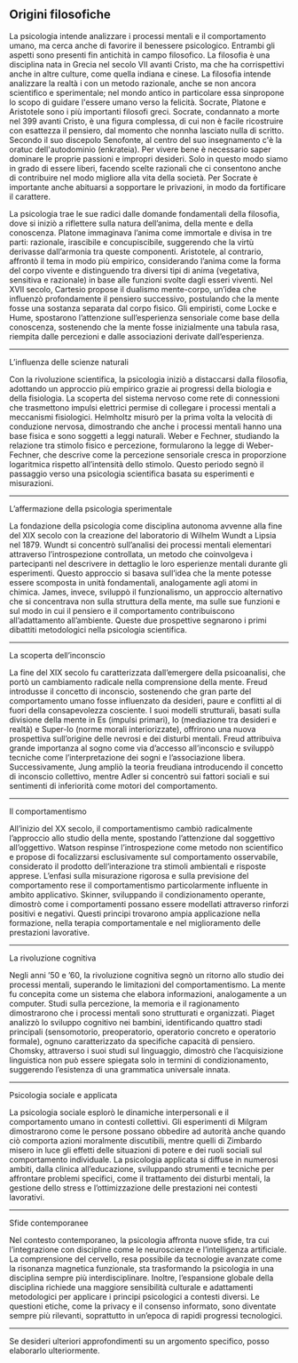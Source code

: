 ## Origini filosofiche

La psicologia intende analizzare i processi mentali e il comportamento umano, ma cerca anche di favorire il benessere psicologico. Entrambi gli aspetti sono presenti fin antichità in campo filosofico. La filosofia è una disciplina nata in Grecia nel secolo VII avanti Cristo, ma che ha corrispettivi anche in altre culture, come quella indiana e cinese. La filosofia intende analizzare la realtà i
con un metodo razionale, anche se non ancora scientifico e sperimentale; nel mondo antico in particolare essa sinpropone lo scopo di guidare l'essere umano verso la felicità.
Socrate, Platone e Aristotele sono i più importanti filosofi greci. Socrate, condannato a morte nel 399 avanti Cristo, è una figura complessa, di cui non è facile ricostruire con esattezza il pensiero, dal momento che nonnha lasciato nulla di scritto. Secondo il suo discepolo Senofonte, al centro del suo insegnamento c'è la oratuc dell'autodominio  (enkrateia). Per vivere bene è necessario saper dominare le proprie passioni e impropri desideri. Solo in questo modo siamo in grado di essere liberi, facendo scelte razionali che ci consentono anche di contribuire nel modo migliore alla vita della società. Per Socrate è importante anche abituarsi a sopportare le privazioni, in modo da fortificare il carattere.

La psicologia trae le sue radici dalle domande fondamentali della filosofia, dove si iniziò a riflettere sulla natura dell’anima, della mente e della conoscenza. Platone immaginava l’anima come immortale e divisa in tre parti: razionale, irascibile e concupiscibile, suggerendo che la virtù derivasse dall’armonia tra queste componenti. Aristotele, al contrario, affrontò il tema in modo più empirico, considerando l’anima come la forma del corpo vivente e distinguendo tra diversi tipi di anima (vegetativa, sensitiva e razionale) in base alle funzioni svolte dagli esseri viventi. Nel XVII secolo, Cartesio propose il dualismo mente-corpo, un’idea che influenzò profondamente il pensiero successivo, postulando che la mente fosse una sostanza separata dal corpo fisico. Gli empiristi, come Locke e Hume, spostarono l’attenzione sull’esperienza sensoriale come base della conoscenza, sostenendo che la mente fosse inizialmente una tabula rasa, riempita dalle percezioni e dalle associazioni derivate dall’esperienza.


---

L’influenza delle scienze naturali

Con la rivoluzione scientifica, la psicologia iniziò a distaccarsi dalla filosofia, adottando un approccio più empirico grazie ai progressi della biologia e della fisiologia. La scoperta del sistema nervoso come rete di connessioni che trasmettono impulsi elettrici permise di collegare i processi mentali a meccanismi fisiologici. Helmholtz misurò per la prima volta la velocità di conduzione nervosa, dimostrando che anche i processi mentali hanno una base fisica e sono soggetti a leggi naturali. Weber e Fechner, studiando la relazione tra stimolo fisico e percezione, formularono la legge di Weber-Fechner, che descrive come la percezione sensoriale cresca in proporzione logaritmica rispetto all’intensità dello stimolo. Questo periodo segnò il passaggio verso una psicologia scientifica basata su esperimenti e misurazioni.


---

L’affermazione della psicologia sperimentale

La fondazione della psicologia come disciplina autonoma avvenne alla fine del XIX secolo con la creazione del laboratorio di Wilhelm Wundt a Lipsia nel 1879. Wundt si concentrò sull’analisi dei processi mentali elementari attraverso l’introspezione controllata, un metodo che coinvolgeva i partecipanti nel descrivere in dettaglio le loro esperienze mentali durante gli esperimenti. Questo approccio si basava sull’idea che la mente potesse essere scomposta in unità fondamentali, analogamente agli atomi in chimica. James, invece, sviluppò il funzionalismo, un approccio alternativo che si concentrava non sulla struttura della mente, ma sulle sue funzioni e sul modo in cui il pensiero e il comportamento contribuiscono all’adattamento all’ambiente. Queste due prospettive segnarono i primi dibattiti metodologici nella psicologia scientifica.


---

La scoperta dell’inconscio

La fine del XIX secolo fu caratterizzata dall’emergere della psicoanalisi, che portò un cambiamento radicale nella comprensione della mente. Freud introdusse il concetto di inconscio, sostenendo che gran parte del comportamento umano fosse influenzato da desideri, paure e conflitti al di fuori della consapevolezza cosciente. I suoi modelli strutturali, basati sulla divisione della mente in Es (impulsi primari), Io (mediazione tra desideri e realtà) e Super-Io (norme morali interiorizzate), offrirono una nuova prospettiva sull’origine delle nevrosi e dei disturbi mentali. Freud attribuiva grande importanza al sogno come via d’accesso all’inconscio e sviluppò tecniche come l’interpretazione dei sogni e l’associazione libera. Successivamente, Jung ampliò la teoria freudiana introducendo il concetto di inconscio collettivo, mentre Adler si concentrò sui fattori sociali e sui sentimenti di inferiorità come motori del comportamento.


---

Il comportamentismo

All’inizio del XX secolo, il comportamentismo cambiò radicalmente l’approccio allo studio della mente, spostando l’attenzione dal soggettivo all’oggettivo. Watson respinse l’introspezione come metodo non scientifico e propose di focalizzarsi esclusivamente sul comportamento osservabile, considerato il prodotto dell’interazione tra stimoli ambientali e risposte apprese. L’enfasi sulla misurazione rigorosa e sulla previsione del comportamento rese il comportamentismo particolarmente influente in ambito applicativo. Skinner, sviluppando il condizionamento operante, dimostrò come i comportamenti possano essere modellati attraverso rinforzi positivi e negativi. Questi principi trovarono ampia applicazione nella formazione, nella terapia comportamentale e nel miglioramento delle prestazioni lavorative.


---

La rivoluzione cognitiva

Negli anni ’50 e ’60, la rivoluzione cognitiva segnò un ritorno allo studio dei processi mentali, superando le limitazioni del comportamentismo. La mente fu concepita come un sistema che elabora informazioni, analogamente a un computer. Studi sulla percezione, la memoria e il ragionamento dimostrarono che i processi mentali sono strutturati e organizzati. Piaget analizzò lo sviluppo cognitivo nei bambini, identificando quattro stadi principali (sensomotorio, preoperatorio, operatorio concreto e operatorio formale), ognuno caratterizzato da specifiche capacità di pensiero. Chomsky, attraverso i suoi studi sul linguaggio, dimostrò che l’acquisizione linguistica non può essere spiegata solo in termini di condizionamento, suggerendo l’esistenza di una grammatica universale innata.


---

Psicologia sociale e applicata

La psicologia sociale esplorò le dinamiche interpersonali e il comportamento umano in contesti collettivi. Gli esperimenti di Milgram dimostrarono come le persone possano obbedire ad autorità anche quando ciò comporta azioni moralmente discutibili, mentre quelli di Zimbardo misero in luce gli effetti delle situazioni di potere e dei ruoli sociali sul comportamento individuale. La psicologia applicata si diffuse in numerosi ambiti, dalla clinica all’educazione, sviluppando strumenti e tecniche per affrontare problemi specifici, come il trattamento dei disturbi mentali, la gestione dello stress e l’ottimizzazione delle prestazioni nei contesti lavorativi.


---

Sfide contemporanee

Nel contesto contemporaneo, la psicologia affronta nuove sfide, tra cui l’integrazione con discipline come le neuroscienze e l’intelligenza artificiale. La comprensione del cervello, resa possibile da tecnologie avanzate come la risonanza magnetica funzionale, sta trasformando la psicologia in una disciplina sempre più interdisciplinare. Inoltre, l’espansione globale della disciplina richiede una maggiore sensibilità culturale e adattamenti metodologici per applicare i principi psicologici a contesti diversi. Le questioni etiche, come la privacy e il consenso informato, sono diventate sempre più rilevanti, soprattutto in un’epoca di rapidi progressi tecnologici.


---

Se desideri ulteriori approfondimenti su un argomento specifico, posso elaborarlo ulteriormente.

